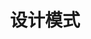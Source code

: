 ---
layout: page
title: 设计模式
description: 如果说算法是九阳神功，那设计模式应该就是独孤九剑吧😃
comments: false
canvas: true
permalink: /design-pattern
---